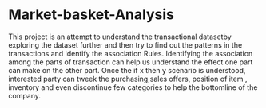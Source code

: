 # Market-basket-Analysis
This project is an attempt to understand the transactional datasetby exploring the dataset further and then try to find out the patterns in the transactions and identify the association Rules. Identifying the association among the parts of transaction can help us understand the effect one part can make on the other part. Once the if x then y scenario is understood, interested party can tweek the purchasing,sales offers, position of item , inventory and even discontinue few categories to help the bottomline of the company.
